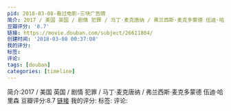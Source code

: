 ```yaml
---
pid: 2018-03-08-看过电影-三块广告牌
简介: 2017 / 美国 英国 / 剧情 犯罪 / 马丁·麦克唐纳 / 弗兰西斯·麦克多蒙德 伍迪·哈里森
豆瓣评分: '8.7'
链接: https://movie.douban.com/subject/26611804/
创建时间: '2018-03-08 00:37:08'
我的评分:
标签:
评论:
tags: [douban]
categories: [timeline]
---
```

简介:2017 / 美国 英国 / 剧情 犯罪 / 马丁·麦克唐纳 / 弗兰西斯·麦克多蒙德 伍迪·哈里森
豆瓣评分:8.7
[链接](https://movie.douban.com/subject/26611804/)
我的评分:
标签:
评论:
